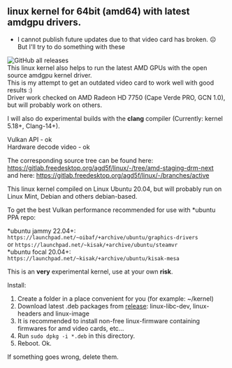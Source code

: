## linux kernel for 64bit (amd64) with latest amdgpu drivers.

- I cannot publish future updates due to that video card has broken. ☹  
But I'll try to do something with these


![GitHub all releases](https://img.shields.io/github/downloads/Mr-Precise/linux-kernel-with-amdgpu-bin/total?color=%23477CE0&label=Total%20downloads%3A&style=flat-square)  
This linux kernel also helps to run the latest AMD GPUs with the open source amdgpu kernel driver.  
This is my attempt to get an outdated video card to work well with good results :)  
Driver work checked on AMD Radeon HD 7750 (Cape Verde PRO, GCN 1.0), but will probably work on others.  


I will also do experimental builds with the **clang** compiler (Currently: kernel 5.18+, Clang-14+).


Vulkan API - ok  
Hardware decode video - ok

The corresponding source tree can be found here: https://gitlab.freedesktop.org/agd5f/linux/-/tree/amd-staging-drm-next  
and here: https://gitlab.freedesktop.org/agd5f/linux/-/branches/active

This linux kernel compiled on Linux Ubuntu 20.04, but will probably run on Linux Mint, Debian and others debian-based.

To get the best Vulkan performance recommended for use with *ubuntu PPA repo: 
 
*ubuntu jammy 22.04+:  
`https://launchpad.net/~oibaf/+archive/ubuntu/graphics-drivers`  
or `https://launchpad.net/~kisak/+archive/ubuntu/steamvr`  
*ubuntu focal 20.04+:  
`https://launchpad.net/~kisak/+archive/ubuntu/kisak-mesa`

This is an **very** experimental kernel, use at your own **risk**.

Install:
1. Create a folder in a place convenient for you (for example: ~/kernel)
2. Download latest .deb packages from [release](https://github.com/Mr-Precise/linux-kernel-with-amdgpu-bin/releases): linux-libc-dev, linux-headers and linux-image
3. It is recommended to install non-free linux-firmware containing firmwares for amd video cards, etc...
4. Run `sudo dpkg -i *.deb` in this directory.
5. Reboot. Ok.  

If something goes wrong, delete them.
